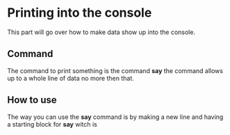 # Printing into the console
This part will go over how to make data show up into the console.

## Command
The command to print something is the command **say** the command allows up to a whole line of data no more then that.

## How to use
The way you can use the **say** command is by making a new line and having a starting block for **say** witch is